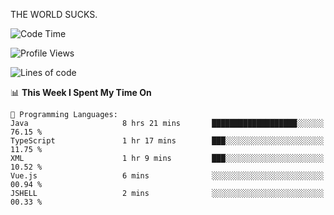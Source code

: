 THE WORLD SUCKS.

<!--START_SECTION:waka-->
![Code Time](http://img.shields.io/badge/Code%20Time-761%20hrs%2025%20mins-blue)

![Profile Views](http://img.shields.io/badge/Profile%20Views-0-blue)

![Lines of code](https://img.shields.io/badge/From%20Hello%20World%20I%27ve%20Written-2.1%20million%20lines%20of%20code-blue)

📊 **This Week I Spent My Time On** 

```text
💬 Programming Languages: 
Java                     8 hrs 21 mins       ███████████████████░░░░░░   76.15 % 
TypeScript               1 hr 17 mins        ███░░░░░░░░░░░░░░░░░░░░░░   11.75 % 
XML                      1 hr 9 mins         ███░░░░░░░░░░░░░░░░░░░░░░   10.52 % 
Vue.js                   6 mins              ░░░░░░░░░░░░░░░░░░░░░░░░░   00.94 % 
JSHELL                   2 mins              ░░░░░░░░░░░░░░░░░░░░░░░░░   00.33 % 
```


<!--END_SECTION:waka-->
